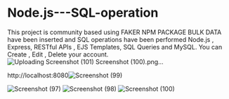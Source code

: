 # Node.js---SQL-operation 
This project is community based using FAKER NPM PACKAGE BULK DATA have been inserted and SQL operations have been performed Node.js , Express, RESTful APIs , EJS Templates, SQL Queries and MySQL.
You can Create , Edit , Delete your account.
![Uploading ![Screenshot (101)](https://github.com/user-attachments/assets/8ff4ce4d-170d-4180-bbfb-cc188280189a)
Screenshot (100).png…]()

http://localhost:8080![Screenshot (99)](https://github.com/user-attachments/assets/debc5843-03b8-4f8e-9810-9f37d25cdec9)

![Screenshot (97)](https://github.com/user-attachments/assets/c4f73ec7-fbf7-4554-8060-073b76f3a780)
![Screenshot (98)](https://github.com/user-attachments/assets/55a182c1-96ec-4f86-87c4-cc50285af43d)
![Screenshot (100)](https://github.com/user-attachments/assets/122ba94c-62f9-42d4-ae0b-13b12fb380a3)
